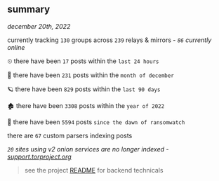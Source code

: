
## summary
_december 20th, 2022_

currently tracking `130` groups across `239` relays & mirrors - _`86` currently online_

⏲ there have been `17` posts within the `last 24 hours`

🦈 there have been `231` posts within the `month of december`

🪐 there have been `829` posts within the `last 90 days`

🏚 there have been `3308` posts within the `year of 2022`

🦕 there have been `5594` posts `since the dawn of ransomwatch`

there are `67` custom parsers indexing posts

_`20` sites using v2 onion services are no longer indexed - [support.torproject.org](https://support.torproject.org/onionservices/v2-deprecation/)_

> see the project [README](https://github.com/joshhighet/ransomwatch#ransomwatch--) for backend technicals

